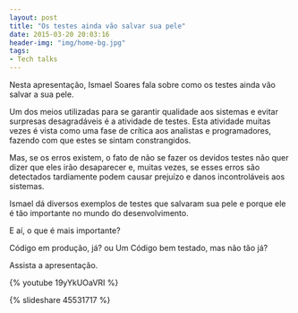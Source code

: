 ```yaml
---
layout: post
title: "Os testes ainda vão salvar sua pele" 
date: 2015-03-20 20:03:16 
header-img: "img/home-bg.jpg" 
tags: 
- Tech talks
---
```

Nesta apresentação, Ismael Soares fala sobre como os testes ainda vão salvar a sua pele.

Um dos meios utilizadas para se garantir qualidade aos sistemas e evitar surpresas desagradáveis é a atividade de testes. Esta atividade muitas vezes é vista como uma fase de crítica aos analistas e programadores, fazendo com que estes se sintam constrangidos.

Mas, se os erros existem, o fato de não se fazer os devidos testes não quer dizer que eles irão desaparecer e, muitas vezes, se esses erros são detectados tardiamente podem causar prejuízo e danos incontroláveis aos sistemas.

Ismael dá diversos exemplos de testes que salvaram sua pele e porque ele é tão importante no mundo do desenvolvimento.

E aí, o que é mais importante?

Código em produção, já? ou
Um Código bem testado, mas não tão já?

Assista a apresentação.

{% youtube 19yYkUOaVRI %}

{% slideshare 45531717 %} 
<br>
